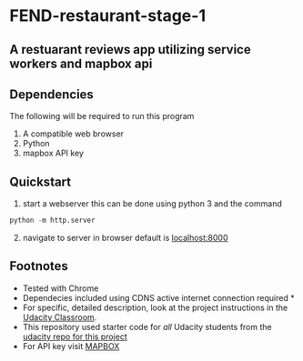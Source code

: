 # FEND-restaurant-stage-1

## A restuarant reviews app utilizing service workers and mapbox api

## Dependencies

The following will be required to run this program

1. A compatible web browser
2. Python
3. mapbox API key

## Quickstart

1. start a webserver this can be done using python 3 and the command
```python
python -m http.server
```

2. navigate to server in browser default is [localhost:8000](http://localhost:8000)

## Footnotes

* Tested with Chrome
* Dependecies included using CDNS active internet connection required *
* For specific, detailed description, look at the project instructions in the [Udacity Classroom](https://classroom.udacity.com/).
* This repository used starter code for _all_ Udacity students from the [udacity repo for this project](https://github.com/udacity/mws-restaurant-stage-1)
* For API key visit [MAPBOX](https://www.mapbox.com/install/) 



